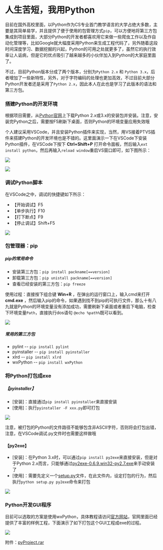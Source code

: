 # 人生苦短，我用Python
目前在国外高校里面，以Python作为CS专业首门教学语言的大学占绝大多数，主要是其简单易学，并且提供了便于使用的包管理方式`pip`，可以方便地将第三方包集成到项目里面，大部分Python的开发者都喜欢用它来做一些爬虫工作以及作自动化管理等，比如Google就大幅度采用Python来生成工程代码了，另外随着这段时间深度学习、数据挖掘的兴起，Python的可用之处就更多了，虽然它的执行效率让人诟病，但是它的优点吸引了越来越多的小伙伴加入到Python的大家庭里面了。

不过，目前Python版本分成了两个版本，分别为`Python 2.x` 和 `Python 3.x`，后者增加了一些新特性，另外，对于字符编码的处理也更加高效，不过目前大部分Python开发者还是采用了`Python 2.x`，因此本人在此也是学习了此版本的语法和第三方包。

### 搭建Python的开发环境
根据项目需要，从[Python官网](https://www.python.org/)上下载Python 2.x或3.x的安装包并安装。注意，安装完Python之后，需要按F5刷新下桌面，否则Python的环境变量应用失效哦

个人建议采用VSCode，并且安装Python插件来实现，当然，用VS接着PTVS插件来搭建Python的开发环境也是不错的。这里面演示一下在VSCode下安装Python插件，在VSCode下按下 **Ctrl+Shift+P** 打开命令面板，然后输入`ext install python`，然后再输入`reload window`重启VS窗口即可，如下图所示：

![](assets/002/1.安装Python.gif)  

![](assets/002/2.在VSCode中安装Python插件.gif)  

### 调试Python脚本
在VSCode之中，调试的快捷键如下所示：
 - 【开始调试】F5
 - 【单步执行】F10
 - 【打下断点】F9
 - 【停止调试】Shift+F5

![](assets/002/4.在VSCode中调试Python.gif)  

### 包管理器：pip
##### pip的常用命令
 - 安装第三方包：`pip install packname[==version]`
 - 卸载第三方包：`pip unistall packname[==version]`
 - 查看已经安装的第三方包：`pip freeze`

使用过程：直接按下组合键 **Win+R** ，在弹出的运行窗口上，输入cmd来打开 **cmd.exe** ，然后输入pip的命令，如果遇到找不到pip的可执行文件，那么十有八九就是Python的环境变量没有添加成功，需要刷新下桌面或者重启下电脑，检查下环境变量`Path`，直接执行dos语句 `@echo %path%`既可以看到。

![](assets/002/3.安装pylint.gif)

##### 常用的第三方包
 - pylint -- `pip install pylint`
 - pyinstaller -- `pip install pyinstaller`
 - xlrd -- `pip install xlrd`
 - wxPython -- `pip install wxPython`

### 将Python打包成exe
##### 【pyinstaller】
 - [安装]：直接通过`pip install pyinstaller`来直接安装
 - [使用]：执行`pyinstaller -F xxx.py`即可打包

![](assets/002/5.安装pyinstaller并使用.gif)  

注意，被打包的Python的文件路径不能够包含非ASCII字符，否则将会打包出错，注意，在VSCode调试.py文件时也需要这样做哦

#### 【py2exe】
 - [安装]：在Python 3.x时，可以通过`pip install py2exe`来直接安装，但是对于Python 2.x而言，只能够通过[py2exe-0.6.9.win32-py2.7.exe](assets/002/py2exe-0.6.9.win32-py2.7.7z)来手动安装了
 - [使用]：需要先定义一个[setup.py](assets/002/setup.py)文件，在此文件内，设定打包的行为，然后执行`python setup.py py2exe`命令来打包

![](assets/002/6.安装py2exe并使用.gif)

### Python开发GUI程序
目前可以选取的方案是使用wxPython，具体教程请访问[官方网站](http://www.wxpython.org)，官网里面已经提供了丰富的样例工程，下面演示了如下打包这个GUI工程成exe的过程。

![](assets/002/7.安装wxPython并使用.gif)

附件：[pyProject.rar](assets/002/pyProject.rar)
